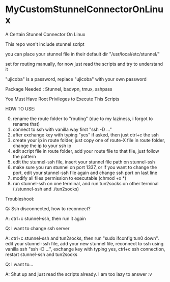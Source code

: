 # MyCustomStunnelConnectorOnLinux
A Certain Stunnel Connector On Linux

This repo won't include stunnel script

you can place your stunnel file in their default dir "/usr/local/etc/stunnel/"

set for routing manually, for now just read the scripts and try to understand it

"ujicoba" is a password, replace "ujicoba" with your own password

Package Needed : Stunnel, badvpn, tmux, sshpass

You Must Have Root Privileges to Execute This Scripts

HOW TO USE:

0. rename the route folder to "routing" (due to my laziness, i forgot to rename that)
1. connect to ssh with vanilla way first "ssh -D ..." 
2. after exchange key with typing "yes" if asked, then just ctrl+c the ssh
3. create your ip in route folder, just copy one of route-X file in route folder, change the ip to your ssh ip
3. edit script file in route folder, add your route file to that file, just follow the pattern
4. edit the stunnel-ssh file, insert your stunnel file path on stunnel-ssh
5. make sure you run stunnel on port 1337, or if you want to change the port, edit your stunnel-ssh file again and change ssh port on last line
6. modify all files permission to executable (chmod +x *)
7. run stunnel-ssh on one terminal, and run tun2socks on other terminal (./stunnel-ssh and ./tun2socks)

Troubleshoot:

Q: Ssh disconnected, how to reconnect?

A: ctrl+c stunnel-ssh, then run it again


Q: I want to change ssh server

A: ctrl+c stunnel-ssh and tun2socks, then run "sudo ifconfig tun0 down". edit your stunnel-ssh file, add your new stunnel file, reconnect to ssh using vanilla ssh "ssh -D ...", exchange key with typing yes, ctrl+c ssh connection, restart stunnel-ssh and tun2socks


Q: I want to...

A: Shut up and just read the scripts already. I am too lazy to answer :v
